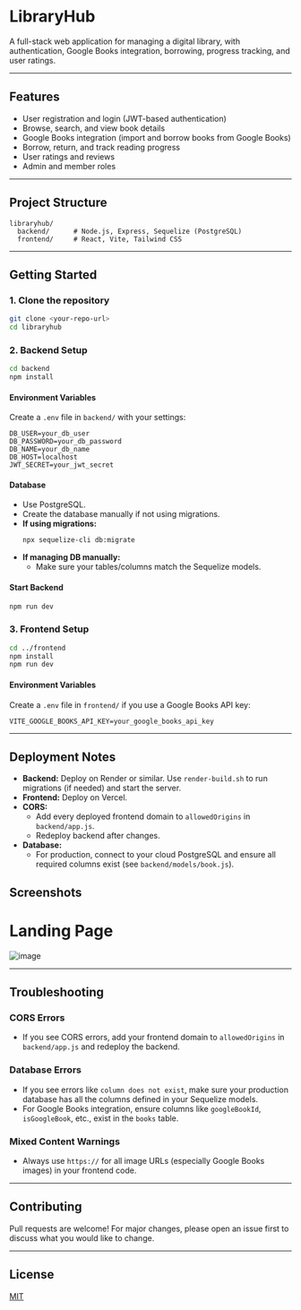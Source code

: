 # LibraryHub

A full-stack web application for managing a digital library, with authentication, Google Books integration, borrowing, progress tracking, and user ratings.

---

## Features
- User registration and login (JWT-based authentication)
- Browse, search, and view book details
- Google Books integration (import and borrow books from Google Books)
- Borrow, return, and track reading progress
- User ratings and reviews
- Admin and member roles

---

## Project Structure

```
libraryhub/
  backend/      # Node.js, Express, Sequelize (PostgreSQL)
  frontend/     # React, Vite, Tailwind CSS
```

---

## Getting Started

### 1. Clone the repository
```sh
git clone <your-repo-url>
cd libraryhub
```

### 2. Backend Setup
```sh
cd backend
npm install
```

#### Environment Variables
Create a `.env` file in `backend/` with your settings:
```
DB_USER=your_db_user
DB_PASSWORD=your_db_password
DB_NAME=your_db_name
DB_HOST=localhost
JWT_SECRET=your_jwt_secret
```

#### Database
- Use PostgreSQL.
- Create the database manually if not using migrations.
- **If using migrations:**
  ```sh
  npx sequelize-cli db:migrate
  ```
- **If managing DB manually:**
  - Make sure your tables/columns match the Sequelize models.

#### Start Backend
```sh
npm run dev
```

### 3. Frontend Setup
```sh
cd ../frontend
npm install
npm run dev
```

#### Environment Variables
Create a `.env` file in `frontend/` if you use a Google Books API key:
```
VITE_GOOGLE_BOOKS_API_KEY=your_google_books_api_key
```

---

## Deployment Notes
- **Backend:** Deploy on Render or similar. Use `render-build.sh` to run migrations (if needed) and start the server.
- **Frontend:** Deploy on Vercel.
- **CORS:**
  - Add every deployed frontend domain to `allowedOrigins` in `backend/app.js`.
  - Redeploy backend after changes.
- **Database:**
  - For production, connect to your cloud PostgreSQL and ensure all required columns exist (see `backend/models/book.js`).

## Screenshots
# Landing Page
![image](https://github.com/user-attachments/assets/f70e8cd0-7222-4ecc-a193-54788415db0b)

---

## Troubleshooting

### CORS Errors
- If you see CORS errors, add your frontend domain to `allowedOrigins` in `backend/app.js` and redeploy the backend.

### Database Errors
- If you see errors like `column does not exist`, make sure your production database has all the columns defined in your Sequelize models.
- For Google Books integration, ensure columns like `googleBookId`, `isGoogleBook`, etc., exist in the `books` table.

### Mixed Content Warnings
- Always use `https://` for all image URLs (especially Google Books images) in your frontend code.

---

## Contributing
Pull requests are welcome! For major changes, please open an issue first to discuss what you would like to change.

---

## License
[MIT](LICENSE)
